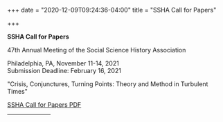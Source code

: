 +++
date = "2020-12-09T09:24:36-04:00"
title = "SSHA Call for Papers"

+++

**SSHA Call for Papers**
 
47th Annual Meeting of the Social Science History Association<br />

Philadelphia, PA, November 11-14, 2021  
Submission Deadline: February 16, 2021 

"Crisis, Conjunctures, Turning Points: Theory and Method in Turbulent Times"

[SSHA Call for Papers PDF](https://ssha.org/files/2021_SSHA_CFP.pdf)  

<hr width="100">